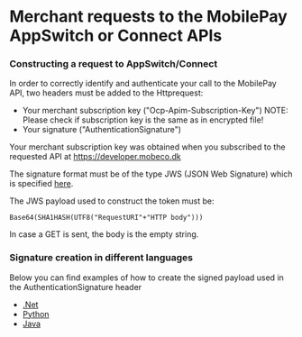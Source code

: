 # Merchant requests to the MobilePay AppSwitch or Connect APIs

### Constructing a request to AppSwitch/Connect
In order to correctly identify and authenticate your call to the MobilePay API, two headers must be added to the Httprequest:
* Your merchant subscription key ("Ocp-Apim-Subscription-Key")
    NOTE: Please check if subscription key is the same as in encrypted file!
* Your signature ("AuthenticationSignature")

Your merchant subscription key was obtained when you subscribed to the requested API at https://developer.mobeco.dk 

The signature format must be of the type JWS (JSON Web Signature) which is specified [here](https://developer.pingidentity.com/en/resources/jwt-and-jose.html#jwt).

The JWS payload used to construct the token must be:

    Base64(SHA1HASH(UTF8("RequestURI"+"HTTP body")))

In case a GET is sent, the body is the empty string.

### Signature creation in different languages
Below you can find examples of how to create the signed payload used in the AuthenticationSignature header

* [.Net](RequestExamples/dotnet-example.md)
* [Python](RequestExamples/python-example.md)
* [Java](RequestExamples/java-example.md)
